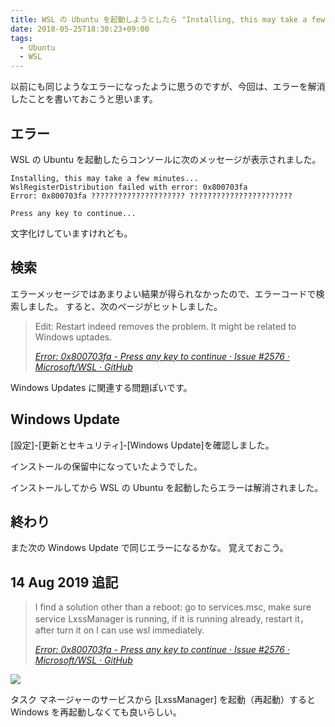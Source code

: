 ```yaml
---
title: WSL の Ubuntu を起動しようとしたら "Installing, this may take a few minutes..." 0x800703fa のエラーになりました
date: 2018-05-25T18:30:23+09:00
tags:
  - Ubuntu
  - WSL
---
```


以前にも同じようなエラーになったように思うのですが、今回は、エラーを解消したことを書いておこうと思います。

<!--more-->

## エラー

WSL の Ubuntu を起動したらコンソールに次のメッセージが表示されました。

```
Installing, this may take a few minutes...
WslRegisterDistribution failed with error: 0x800703fa
Error: 0x800703fa ????????????????????? ???????????????????????

Press any key to continue...

```

文字化けしていますけれども。

## 検索

エラーメッセージではあまりよい結果が得られなかったので、エラーコードで検索しました。
すると、次のページがヒットしました。

> Edit: Restart indeed removes the problem. It might be related to Windows uptades.
>
> <cite>[Error: 0x800703fa - Press any key to continue · Issue #2576 · Microsoft/WSL · GitHub](https://github.com/Microsoft/WSL/issues/2576)</cite>

Windows Updates に関連する問題ぽいです。

## Windows Update

[設定]-[更新とセキュリティ]-[Windows Update]を確認しました。

インストールの保留中になっていたようでした。

インストールしてから WSL の Ubuntu を起動したらエラーは解消されました。

## 終わり

また次の Windows Update で同じエラーになるかな。
覚えておこう。

## 14 Aug 2019 追記

> I find a solution other than a reboot: go to services.msc, make sure service LxssManager is running, if it is running already, restart it，after turn it on I can use wsl immediately.
>
> <cite>[Error: 0x800703fa - Press any key to continue · Issue #2576 · Microsoft/WSL · GitHub](https://github.com/Microsoft/WSL/issues/2576)</cite>

![](/img/175-01.png)

タスク マネージャーのサービスから [LxssManager] を起動（再起動）すると Windows を再起動しなくても良いらしい。

